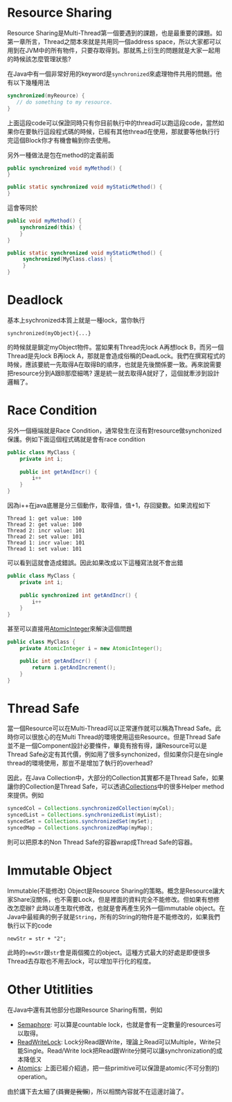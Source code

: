 # Resource Sharing

Resource Sharing是Multi-Thread第一個要遇到的課題，也是最重要的課題。如第一章所言，Thread之間本來就是共用同一個address space，所以大家都可以用到在JVM中的所有物件，只要存取得到。那就馬上衍生的問題就是大家一起用的時候該怎麼管理狀態?

在Java中有一個非常好用的keyword是`synchronized`來處理物件共用的問題。他有以下幾種用法

```java
synchronized(myReource) {
   // do something to my resource.
}
```

上面這段code可以保證同時只有你目前執行中的thread可以跑這段code，當然如果你在要執行這段程式碼的時候，已經有其他thread在使用，那就要等他執行行完這個Block你才有機會輪到你去使用。

另外一種做法是包在method的定義前面

```java
public synchronized void myMethod() {
}

public static synchronized void myStaticMethod() {
}
```

這會等同於

```java
public void myMethod() {
    synchronized(this) {
    }
}

public static synchronized void myStaticMethod() {
     synchronized(MyClass.class) {
     }
}
```

# Deadlock

基本上sychronized本質上就是一種lock，當你執行

```
synchronized(myObject){...}
```

的時候就是鎖定myObject物件。當如果有Thread先lock A再想lock B，而另一個Thread是先lock B再lock A，那就是會造成俗稱的DeadLock。我們在撰寫程式的時候，應該要統一先取得A在取得B的順序，也就是先後關係要一致。再來說需要把resource分到A跟B那麼細嗎? 還是統一就去取得A就好了，這個就牽涉到設計邏輯了。


# Race Condition

另外一個極端就是Race Condition，通常發生在沒有對resource做synchonized保護。例如下面這個程式碼就是會有race condition

```java
public class MyClass {
    private int i;
    
    public int getAndIncr() {
        i++
    }
}
```

因為i++在java底層是分三個動作，取得值，值+1，存回變數。如果流程如下

```
Thread 1: get value: 100
Thread 2: get value: 100
Thread 2: incr value: 101
Thread 2: set value: 101
Thread 1: incr value: 101
Thread 1: set value: 101
```

可以看到這就會造成錯誤。因此如果改成以下這種寫法就不會出錯
```java
public class MyClass {
    private int i;
    
    public synchronized int getAndIncr() {
        i++
    }
}
```

甚至可以直接用[AtomicInteger](https://docs.oracle.com/javase/8/docs/api/java/util/concurrent/atomic/AtomicInteger.html)來解決這個問題 
```java
public class MyClass {
    private AtomicInteger i = new AtomicInteger();

    public int getAndIncr() {
        return i.getAndIncrement();
    }
}
```

# Thread Safe
當一個Resource可以在Multi-Thread可以正常運作就可以稱為Thread Safe。此時你可以很放心的在Multi Thread的環境使用這些Resource。但是Thread Safe並不是一個Component設計必要條件，畢竟有捨有得，讓Resource可以是Thread Safe必定有其代價，例如用了很多synchonized，但如果你只是在single thread的環境使用，那豈不是增加了執行的overhead? 

因此，在Java Collection中，大部分的Collection其實都不是Thread Safe，如果讓你的Collection是Thread Safe，可以透過[Collections](https://docs.oracle.com/javase/8/docs/api/java/util/Collections.html)中的很多Helper method來提供。例如

```java
syncedCol = Collections.synchronizedCollection(myCol);
syncedList = Collections.synchronizedList(myList);
syncedSet = Collections.synchronizedSet(mySet);
syncedMap = Collections.synchronizedMap(myMap);
```

則可以把原本的Non Thread Safe的容器wrap成Thread Safe的容器。

# Immutable Object

Immutable(不能修改) Object是Resource Sharing的策略。概念是Resource讓大家Share沒關係，也不需要Lock，但是裡面的資料完全不能修改。但如果有想修改怎麼辦? 此時以產生取代修改，也就是會再產生另外一個immutable object。在Java中最經典的例子就是`String`，所有的String的物件是不能修改的，如果我們執行以下的code

```
newStr = str + "2";
```

此時的`newStr`跟`str`會是兩個獨立的object。這種方式最大的好處是即便很多Thread去存取也不用去lock，可以增加平行化的程度。


# Other Utitlities

在Java中還有其他部分也跟Resource Sharing有關，例如

- [Semaphore](https://docs.oracle.com/javase/8/docs/api/index.html?java/util/concurrent/Semaphore.html): 可以算是countable lock，也就是會有一定數量的resources可以取得。
- [ReadWriteLock](https://docs.oracle.com/javase/8/docs/api/index.html?java/util/concurrent/locks/ReentrantReadWriteLock.html): Lock分Read跟Write，理論上Read可以Multiple，Write只能Single。Read/Write lock把Read跟Write分開可以讓synchronization的成本降低ㄡ
- [Atomics](https://docs.oracle.com/javase/8/docs/api/index.html?java/util/concurrent/atomic/package-summary.html): 上面已經介紹過，把一些primitive可以保證是atomic(不可分割的) operation。

由於講下去太細了(~~其實是我懶~~)，所以相關內容就不在這邊討論了。